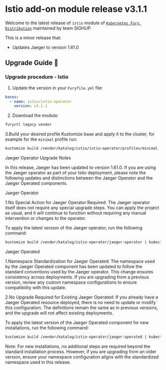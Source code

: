 # Istio add-on module release v3.1.1

Welcome to the latest release of `istio` module of [`Kubernetes Fury Distribution`](https://github.com/sighupio/fury-distribution) maintained by team SIGHUP.

This is a minor release that:

- Updates Jaeger to version 1.61.0

## Upgrade Guide 🦮

### Upgrade procedure - Istio

1. Update the version in your `Furyfile.yml` file:

```yaml
bases:
  - name: istio/istio-operator
    version: v3.1.1
```

2. Download the module:

```bash
furyctl legacy vendor
```

3.Build your desired profile Kustomize base and apply it to the cluster, for example for the `minimal` profile run:

```bash
kustomize build /vendor/katalog/istio/istio-operator/profiles/minimal | kubectl apply -f
```

Jaeger Operator Upgrade Notes

In this release, Jaeger has been updated to version 1.61.0. If you are using the Jaeger operator as part of your Istio deployment, please note the following updates and distinctions between the Jaeger Operator and the Jaeger Operated components.

Jaeger Operator

1.No Special Action for Jaeger Operator Required: The Jaeger operator itself does not require any special upgrade steps. You can apply the project as usual, and it will continue to function without requiring any manual intervention or changes to the operator.

To apply the latest version of the Jaeger operator, run the following command:

``` bash
kustomize build /vendor/katalog/istio-operator/jaeger-operator | kubectl apply -f
```

Jaeger Operated

1.Namespace Standardization for Jaeger Operated: The namespace used by the Jaeger Operated component has been updated to follow the standard conventions used by the Jaeger operator. This change ensures consistency across deployments. If you are upgrading from a previous version, review any custom namespace configurations to ensure compatibility with this update.

2.No Upgrade Required for Existing Jaeger Operated: If you already have a Jaeger Operated resource deployed, there is no need to update or modify this configuration. The definitions remain the same as in previous versions, and the upgrade will not affect existing deployments.

To apply the latest version of the Jaeger Operated component for new installations, run the following command:

```bash
kustomize build /vendor/katalog/istio-operator/jaeger-operated | kubectl apply -f
```

Note: For new installations, no additional steps are required beyond the standard installation process. However, if you are upgrading from an older version, ensure your namespace configuration aligns with the standardized namespace used in this release.
